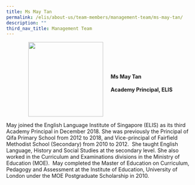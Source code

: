 ```yaml
---
title: Ms May Tan
permalink: /elis/about-us/team-members/management-team/ms-may-tan/
description: ""
third_nav_title: Management Team
---
```

<div class="flex">
	<img src="/images/Team%20Members/May_Use%20for%20website.jpg" class="flexImg">
		<div class="flex-col">
		<h4><strong>Ms May Tan </strong></h4>
		<strong>Academy Principal, ELIS</strong>
	</div>
	</div>

<style>
	.flex {
		display: flex;
		justify-content: center;
		align-items: center; 
		gap: 20px;
	}
.flexImg {
    object-fit: cover;
    width: 200px;
    aspect-ratio: 5/6;
    object-position: top;
}
	.flex-col {
		display: flex;
		flex-direction: column;
	}
</style>
		
May joined the English Language Institute of Singapore (ELIS) as its third Academy Principal in December 2018. She was previously the Principal of Qifa Primary School from 2012 to 2018, and Vice-principal of Fairfield Methodist School (Secondary) from 2010 to 2012.&nbsp; She taught English Language, History and Social Studies at the secondary level. She also worked in the Curriculum and Examinations divisions in the Ministry of Education (MOE).&nbsp; May completed the Master of Education on Curriculum, Pedagogy and Assessment at the Institute of Education, University of London under the MOE Postgraduate Scholarship in 2010.
